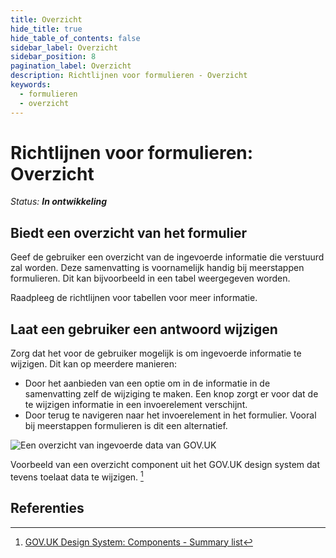 ```yaml
---
title: Overzicht
hide_title: true
hide_table_of_contents: false
sidebar_label: Overzicht
sidebar_position: 8
pagination_label: Overzicht
description: Richtlijnen voor formulieren - Overzicht
keywords:
  - formulieren
  - overzicht
---
```


<!-- @license CC0-1.0 -->

# Richtlijnen voor formulieren: Overzicht

_Status: **In ontwikkeling**_

## Biedt een overzicht van het formulier

Geef de gebruiker een overzicht van de ingevoerde informatie die verstuurd zal worden. Deze samenvatting is voornamelijk handig bij meerstappen formulieren. Dit kan bijvoorbeeld in een tabel weergegeven worden.

Raadpleeg de richtlijnen voor tabellen voor meer informatie.

## Laat een gebruiker een antwoord wijzigen

Zorg dat het voor de gebruiker mogelijk is om ingevoerde informatie te wijzigen. Dit kan op meerdere manieren:

- Door het aanbieden van een optie om in de informatie in de samenvatting zelf de wijziging te maken. Een knop zorgt er voor dat de te wijzigen informatie in een invoerelement verschijnt.
- Door terug te navigeren naar het invoerelement in het formulier. Vooral bij meerstappen formulieren is dit een alternatief.

![Een overzicht van ingevoerde data van GOV.UK](https://user-images.githubusercontent.com/248921/142432724-d56b2d77-28fe-42d5-a462-d00f7f185223.png)

Voorbeeld van een overzicht component uit het GOV.UK design system dat tevens toelaat data te wijzigen. [^gov.uk-summary-list]

## Referenties

[^gov.uk-summary-list]: [GOV.UK Design System: Components - Summary list](https://design-system.service.gov.uk/components/summary-list/)
